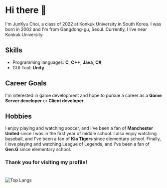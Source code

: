 # Hi there 👋

I'm JunKyu Choi, a class of 2022 at Konkuk University in South Korea. I was born in 2002 and I'm from Gangdong-gu, Seoul. Currently, I live near Konkuk University.

## Skills
* Programming languages: **C**, **C++**, **Java**, **C#**,
* GUI Tool: **Unity**

## Career Goals
I'm interested in game development and hope to pursue a career as a **Game Server developer** or **Client developer**. 

## Hobbies
I enjoy playing and watching soccer, and I've been a fan of __Manchester United__ since I was in the first year of middle school. I also enjoy watching baseball, and I've been a fan of **Kia Tigers** since elementary school. Finally, I love playing and watching League of Legends, and I've been a fan of **Gen.G** since elementary school.

### Thank you for visiting my profile!

#
![Top Langs](https://github-readme-stats.vercel.app/api/top-langs/?username=junkyn&layout=compact&theme=dark)
<!--
**junkyn/junkyn** is a ✨ _special_ ✨ repository because its `README.md` (this file) appears on your GitHub profile.

Here are some ideas to get you started:

- 🔭 I’m currently working on ...
- 🌱 I’m currently learning ...
- 👯 I’m looking to collaborate on ...
- 🤔 I’m looking for help with ...
- 💬 Ask me about ...
- 📫 How to reach me: ...
- 😄 Pronouns: ...
- ⚡ Fun fact: ...
-->

